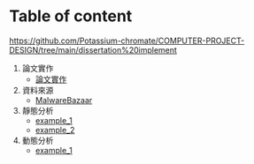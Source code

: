# Table of content
https://github.com/Potassium-chromate/COMPUTER-PROJECT-DESIGN/tree/main/dissertation%20implement
1. 論文實作
   - [論文實作 ](https://github.com/Potassium-chromate/COMPUTER-PROJECT-DESIGN/tree/main/dissertation%20implement)
2. 資料來源
   - [MalwareBazaar ](https://github.com/Potassium-chromate/COMPUTER-PROJECT-DESIGN/blob/main/data%20source/README.md)
3. 靜態分析
   - [example_1](https://github.com/Potassium-chromate/COMPUTER-PROJECT-DESIGN/tree/main/example_1/static)
   - [example_2](https://github.com/Potassium-chromate/COMPUTER-PROJECT-DESIGN/tree/main/example_2)
4. 動態分析
   - [example_1](https://github.com/Potassium-chromate/COMPUTER-PROJECT-DESIGN/tree/main/example_1/dynamic)
